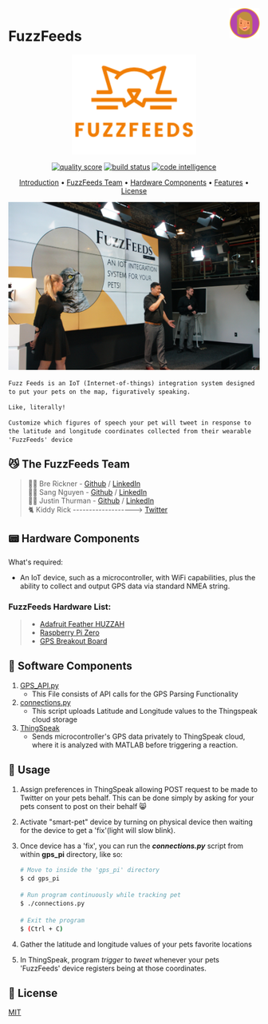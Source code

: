 <a href="https://github.com/brerickner/">
    <img src="bre_favi.png" alt="Bre" title="Bre's Github" align="right" height="60" />
</a>

#  FuzzFeeds  
<p align="center">
<a href="https://github.com/brerickner/fuzzfeeds">
    <img src="orange_logo.png" alt="fuzz-feeds" width="250" height="200"></a>
</p>

<p align="center">
<a href="https://scrutinizer-ci.com/g/brerickner/fuzzfeeds/?branch=master"><img src="https://scrutinizer-ci.com/g/brerickner/fuzzfeeds/badges/quality-score.png?b=master" alt="quality score" title="FuzzFeeds code quality score (1-10)"></a>
<a href="https://scrutinizer-ci.com/g/brerickner/fuzzfeeds/build-status/master"><img src="https://scrutinizer-ci.com/g/brerickner/fuzzfeeds/badges/build.png?b=master" alt="build status" title="Build Successful!"></a>
<a href="https://scrutinizer-ci.com/code-intelligence"><img src="https://scrutinizer-ci.com/g/brerickner/fuzzfeeds/badges/code-intelligence.svg?b=master" alt="code intelligence" title="Code Intelligence available"></a>
</p>

<p align="center">
<a href="#introduction-cat2">Introduction</a> •
<a href="##fuzzfeeds-team...">FuzzFeeds Team</a> •
<a href="#hardware-components">Hardware Components</a> •
<a href="#features--rocket">Features</a> •
<a href="#licensescroll">License</a>
</p>

<p align="center"><img src="present.png" alt="FuzzFeeds Demo Presentation" title="FuzzFeeds Team on Demo Day" width="600">
</p>

`Fuzz Feeds is an IoT (Internet-of-things) integration system designed to put your pets on the map, figuratively speaking.`

`Like, literally!`  
  
`Customize which figures of speech your pet will tweet in response to the latitude and longitude coordinates collected from their wearable 'FuzzFeeds' device`

## :smirk_cat: The FuzzFeeds Team
> :woman_technologist: Bre Rickner - [Github](https://github.com/brerickner) / [LinkedIn](https://www.linkedin.com/in/brerickner)  
> :man_technologist: Sang Nguyen - [Github](https://github.com/sang-nguy0920) / [LinkedIn](https://www.linkedin.com/in/sang-n-8666631a9)  
> :man_technologist:
Justin Thurman - [Github](https://github.com/Justin4587) / [LinkedIn](https://www.linkedin.com/in/justin-thurman-293942123/)  
>:cat2: Kiddy Rick -------------------> [Twitter](https://twitter.com/kiddy_rick)  

## :pager: Hardware Components
What's required:  
- An IoT device, such as a microcontroller, with WiFi capabilities, plus the ability to collect and output GPS data via standard NMEA string.

### FuzzFeeds Hardware List:

> *  [Adafruit Feather HUZZAH](https://www.adafruit.com/product/2821)
> *  [Raspberry Pi Zero](https://www.raspberrypi.com/products/raspberry-pi-zero/)
> *  [GPS Breakout Board](https://www.adafruit.com/product/746)

## :floppy_disk: Software Components
1. [GPS_API.py](https://github.com/brerickner/fuzzfeeds/blob/master/gps_pi/GPS_API.py)
    - This File consists of API calls for the GPS Parsing Functionality
2.  [connections.py](https://github.com/brerickner/fuzzfeeds/blob/master/gps_pi/connections.py) 
    - This script uploads Latitude and Longitude values to the Thingspeak cloud storage
3. [ThingSpeak](https://thingspeak.com/)
    - Sends microcontroller's GPS data privately to ThingSpeak cloud, where it is analyzed with MATLAB before triggering a reaction.


## :iphone: Usage
1.  Assign preferences in ThingSpeak allowing POST request to be made to Twitter on your pets behalf. This can be done simply by asking for your pets consent to post on their behalf :smile_cat:
2.  Activate "smart-pet" device by turning on physical device then waiting for the device to get a 'fix'(light will slow blink).
3.  Once device has a 'fix', you can run the **_connections.py_** script from within **gps_pi** directory, like so:  

    ```sh
    # Move to inside the 'gps_pi' directory
    $ cd gps_pi  

    # Run program continuously while tracking pet
    $ ./connections.py  

    # Exit the program
    $ (Ctrl + C)
    ```

4.  Gather the latitude and longitude values of your pets favorite locations
5.  In ThingSpeak, program *trigger* to *tweet* whenever your pets 'FuzzFeeds' device registers being at those coordinates.
 



## :scroll: License
[MIT](https://choosealicense.com/licenses/mit/)
